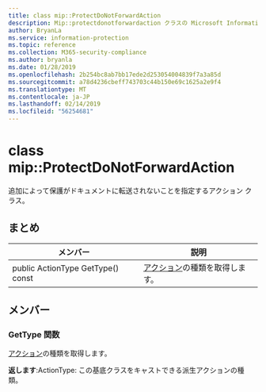 ```yaml
---
title: class mip::ProtectDoNotForwardAction
description: Mip::protectdonotforwardaction クラスの Microsoft Information Protection (MIP) SDK について説明します。
author: BryanLa
ms.service: information-protection
ms.topic: reference
ms.collection: M365-security-compliance
ms.author: bryanla
ms.date: 01/28/2019
ms.openlocfilehash: 2b254bc8ab7bb17ede2d253054004839f7a3a85d
ms.sourcegitcommit: a78d4236cbeff743703c44b150e69c1625a2e9f4
ms.translationtype: MT
ms.contentlocale: ja-JP
ms.lasthandoff: 02/14/2019
ms.locfileid: "56254681"
---
```

# <a name="class-mipprotectdonotforwardaction"></a>class mip::ProtectDoNotForwardAction 
追加によって保護がドキュメントに転送されないことを指定するアクション クラス。
  
## <a name="summary"></a>まとめ
 メンバー                        | 説明                                
--------------------------------|---------------------------------------------
public ActionType GetType() const  |  [アクション](class_mip_action.md)の種類を取得します。
  
## <a name="members"></a>メンバー
  
### <a name="gettype-function"></a>GetType 関数
[アクション](class_mip_action.md)の種類を取得します。

  
**返します**:ActionType: この基底クラスをキャストできる派生アクションの種類。
